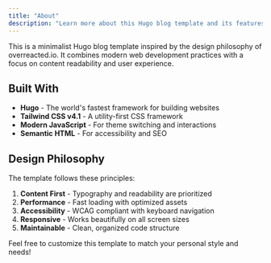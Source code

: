 ```yaml
---
title: "About"
description: "Learn more about this Hugo blog template and its features."
---
```


This is a minimalist Hugo blog template inspired by the design philosophy of overreacted.io. It combines modern web development practices with a focus on content readability and user experience.

## Built With

- **Hugo** - The world's fastest framework for building websites
- **Tailwind CSS v4.1** - A utility-first CSS framework
- **Modern JavaScript** - For theme switching and interactions
- **Semantic HTML** - For accessibility and SEO

## Design Philosophy

The template follows these principles:

1. **Content First** - Typography and readability are prioritized
2. **Performance** - Fast loading with optimized assets
3. **Accessibility** - WCAG compliant with keyboard navigation
4. **Responsive** - Works beautifully on all screen sizes
5. **Maintainable** - Clean, organized code structure

Feel free to customize this template to match your personal style and needs!